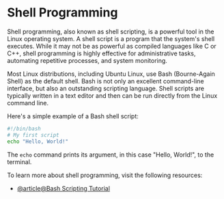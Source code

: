 # Shell Programming

Shell programming, also known as shell scripting, is a powerful tool in the Linux operating system. A shell script is a program that the system's shell executes. While it may not be as powerful as compiled languages like C or C++, shell programming is highly effective for administrative tasks, automating repetitive processes, and system monitoring.

Most Linux distributions, including Ubuntu Linux, use Bash (Bourne-Again Shell) as the default shell. Bash is not only an excellent command-line interface, but also an outstanding scripting language. Shell scripts are typically written in a text editor and then can be run directly from the Linux command line.

Here's a simple example of a Bash shell script:

```bash
#!/bin/bash
# My first script
echo "Hello, World!"
```

The `echo` command prints its argument, in this case "Hello, World!", to the terminal.

To learn more about shell programming, visit the following resources:

- [@article@Bash Scripting Tutorial](https://ryanstutorials.net/bash-scripting-tutorial/)
